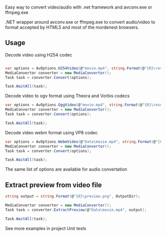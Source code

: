 Easy way to convert video/audio with .net framework and avconv.exe or ffmpeg.exe

.NET wrapper around avconv.exe or ffmpeg.exe to convert audio/video to format accepted by HTML5 and most of the mordenest browsers.

Usage
-----

Decode video using H254 codec
```csharp

var options = AvOptions.H254Video(@"movie.mp4", string.Format(@"{0}\result.mp4", OutputDir));
MediaConvertor converter = new MediaConvertor();
Task task = converter.Convert(options);

Task.WaitAll(task);
```

Decode video to ogv format using Theora and Vorbis codecs
```csharp
var options = AvOptions.OggVideo(@"movie.mp4", string.Format(@"{0}\result.ogv", OutputDir));
MediaConvertor converter = new MediaConvertor();
Task task = converter.Convert(options);

Task.WaitAll(task);
```

Decode video webm format using VP8 codec
```csharp
var options = AvOptions.WebmVideo(@"Data\movie.mp4", string.Format(@"{0}\result.webm", OutputDir));
MediaConvertor converter = new MediaConvertor();
Task task = converter.Convert(options);

Task.WaitAll(task);
```

The same list of options are available for audio convertation

Extract preview from video file
-----
```csharp
string output = string.Format(@"{0}\preview.png", OutputDir);

MediaConvertor converter = new MediaConvertor();
Task task = converter.ExtractPreview(@"Data\movie.mp4", output);

Task.WaitAll(task);
```

See more examples in project Unit tests

